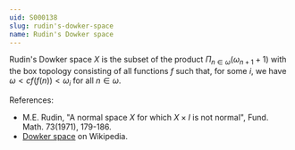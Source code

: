 ```yaml
---
uid: S000138
slug: rudin's-dowker-space
name: Rudin's Dowker space
---
```

Rudin's Dowker space $X$ is the subset of the product $\Pi_{n\in\omega}(\omega_{n+1}+1)$ with the box topology consisting of all functions $f$ such that, for some $i$, we have $\omega< cf(f(n))<\omega_i$ for all $n\in\omega$.  

References:

* M.E. Rudin, "A normal space $X$ for which $X\times I$ is not normal", Fund. Math. 73(1971), 179-186.
* [Dowker space](http://en.wikipedia.org/wiki/Dowker_space) on Wikipedia.

